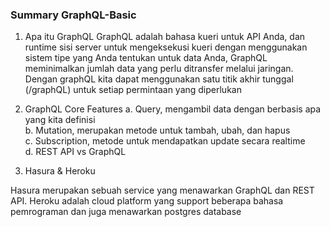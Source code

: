 ### Summary GraphQL-Basic

1. Apa itu GraphQL
   GraphQL adalah bahasa kueri untuk API Anda, dan runtime sisi server untuk mengeksekusi kueri dengan menggunakan sistem tipe yang Anda tentukan untuk data Anda, GraphQL meminimalkan jumlah data yang perlu ditransfer melalui jaringan. Dengan graphQL kita dapat menggunakan satu titik akhir tunggal (/graphQL) untuk setiap permintaan yang diperlukan

2. GraphQL Core Features
   a. Query, mengambil data dengan berbasis apa yang kita definisi  
   b. Mutation, merupakan metode untuk tambah, ubah, dan hapus  
   c. Subscription, metode untuk mendapatkan update secara realtime  
   d. REST API vs GraphQL

3. Hasura & Heroku

Hasura merupakan sebuah service yang menawarkan GraphQL dan REST API.
Heroku adalah cloud platform yang support beberapa bahasa pemrograman dan juga menawarkan postgres database
